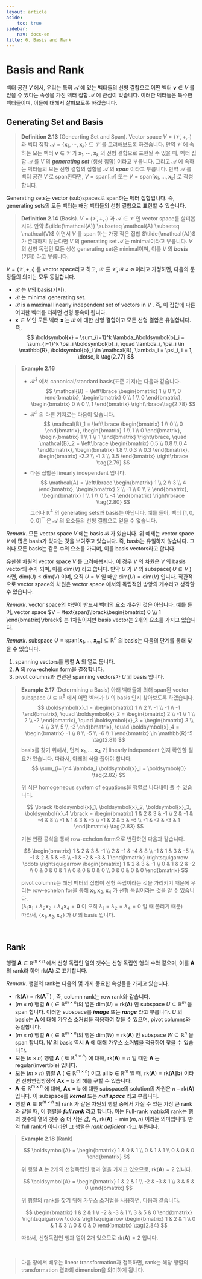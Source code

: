 ```yaml
---
layout: article
aside:
    toc: true
sidebar:
    nav: docs-en
title: 6. Basis and Rank
---
```


# Basis and Rank

벡터 공간 $V$ 에서, 우리는 특히 $\mathcal{A}$ 에 있는 벡터들의 선형 결합으로 어떤 벡터 $\boldsymbol{v} \in V$ 를 얻을 수 있다는 속성을 가진 벡터 집합 $\mathcal{A}$ 에 관심이 있습니다. 이러한 벡터들은 특수한 벡터들이며, 이들에 대해서 살펴보도록 하겠습니다.

## Generating Set and Basis

> **Definition 2.13** (Genearting Set and Span). Vector space $V = (\mathcal{V}, +, \cdot)$ 과 벡터 집합 $\mathcal{A} = \lbrace \boldsymbol{x}_1, \cdots, \boldsymbol{x}_k \rbrace \subseteq \mathcal{V}$ 를 고려해보도록 하겠습니다. 만약 $\mathcal{V}$ 에 속하는 모든 벡터 $\boldsymbol{v} \in \mathcal{V}$ 가 $\boldsymbol{x}_1, \cdots, \boldsymbol{x}_k$ 의 선형 결합으로 표현될 수 있을 때, 벡터 집합 $\mathcal{A}$ 를 $V$ 의 ***generating set*** (생성 집합) 이라고 부릅니다. 그리고 $\mathcal{A}$ 에 속하는 벡터들의 모든 선형 결합의 집합을 $\mathcal{A}$ 의 ***span*** 이라고 부릅니다. 만약 $\mathcal{A}$ 를 벡터 공간 $V$ 로 span한다면, $V = \text{span}\lbrack\mathcal{A}\rbrack$ 또는 $V = \text{span}\lbrack\boldsymbol{x}_1, \dotsc, \boldsymbol{x}_k\rbrack$ 로 작성합니다.

Generating sets는 vector (sub)spaces로 span하는 벡터 집합입니다. 즉, generating sets의 모든 벡터는 해당 벡터들의 선형 결합으로 표현할 수 있습니다.

> **Definition 2.14** (Basis). $V = (\mathcal{V}, +, \cdot)$ 과 $\mathcal{A} \in \mathcal{V}$ 인 vector space를 살펴봅시다. 만약 $\tilde{\mathcal{A}} \subseteq \mathcal{A} \subseteq \mathcal{V}$ 이면서 $V$ 를 span 하는 가장 작은 집합 $\tilde{\mathcal{A}}$ 가 존재하지 않는다면 $V$ 의 generating set $\mathcal{A}$ 는 minimal이라고 부릅니다. $V$ 의 선형 독립인 모든 생성 generating set은 minimal이며, 이를 $V$ 의 ***basis*** (기저) 라고 부릅니다.

$V = (\mathcal{V}, +, \cdot)$ 를 vector space라고 하고, $\mathcal{B} \subseteq \mathcal{V}, \mathcal{B} \neq \emptyset$ 이라고 가정하면, 다음의 문장들의 의미는 모두 동일합니다.

- $\mathcal{B}$ 는 $V$의 basis(기저).
- $\mathcal{B}$ 는 minimal generating set.
- $\mathcal{B}$ is a maximal linearly independent set of vectors in $V$ . 즉, 이 집합에 다른 어떠한 벡터를 더하면 선형 종속이 됩니다.
- $\boldsymbol{x} \in V$ 인 모든 벡터 $\boldsymbol{x}$ 는 $\mathcal{B}$ 에 대한 선형 결합이고 모든 선형 결합은 유일합니다. 즉,
$$ \boldsymbol{x} = \sum_{i=1}^k \lambda_i\boldsymbol{b}_i = \sum_{i=1}^k \psi_i \boldsymbol{b}_i, \quad \lambda_i, \psi_i \in \mathbb{R}, \boldsymbol{b}_i \in \mathcal{B}, \lambda_i = \psi_i, i = 1, \dotsc, k \tag{2.77} $$

> **Example 2.16**
> <br>
> - $\mathcal{R}^3$ 에서 canonical/standard basis(표준 기저)는 다음과 같습니다.
> $$ \mathcal{B} = \left\lbrace \begin{bmatrix} 1 \\ 0 \\ 0 \end{bmatrix}, \begin{bmatrix} 0 \\ 1 \\ 0 \end{bmatrix}, \begin{bmatrix} 0 \\ 0 \\ 1 \end{bmatrix} \right\rbrace\tag{2.78} $$
> - $\mathcal{R}^3$ 의 다른 기저로는 다음이 있습니다.
> $$ \mathcal{B}_1 = \left\lbrace \begin{bmatrix} 1 \\ 0 \\ 0 \end{bmatrix}, \begin{bmatrix} 1 \\ 1 \\ 0 \end{bmatrix}, \begin{bmatrix} 1 \\ 1 \\ 1 \end{bmatrix} \right\rbrace, \quad \mathcal{B}_2 = \left\lbrace \begin{bmatrix} 0.5 \\ 0.8 \\ 0.4 \end{bmatrix}, \begin{bmatrix} 1.8 \\ 0.3 \\ 0.3 \end{bmatrix}, \begin{bmatrix} -2.2 \\ -1.3 \\ 3.5 \end{bmatrix} \right\rbrace \tag{2.79} $$
> - 다음 집합은 linearly independent 입니다.
> $$ \mathcal{A} = \left\lbrace \begin{bmatrix} 1 \\ 2 \\ 3 \\ 4 \end{bmatrix}, \begin{bmatrix} 2 \\ -1 \\ 0 \\ 2 \end{bmatrix}, \begin{bmatrix} 1 \\ 1 \\ 0 \\ -4 \end{bmatrix} \right\rbrace \tag{2.80} $$
> 그러나 $\mathbb{R}^4$ 의 generating sets과 basis는 아닙니다. 예를 들어, 벡터 $\lbrack 1, 0, 0, 0 \rbrack^\top$ 은 $\mathcal{A}$ 의 요소들의 선형 결합으로 얻을 수 없습니다.

*Remark*. 모든 vector space $V$ 에는 basis $\mathcal{B}$ 가 있습니다. 위 예제는 vector space $V$ 에 많은 basis가 있다는 것을 보여주고 있습니다. 즉, basis는 유일하지 않습니다. 그러나 모든 basis는 같은 수의 요소를 가지며, 이를 basis vectors라고 합니다.

유한한 차원의 vector space $V$ 를 고려해봅시다. 이 경우 $V$ 의 차원은 $V$ 의 basis vector의 수가 되며, 이를 $\text{dim}(V)$ 라고 씁니다. 만약 $U$ 가 $V$ 의 subspace( $U \subseteq V$ )라면, $\text{dim}(U) \leq \text{dim}(V)$ 이며, 오직 $U = V$ 일 때만 $\text{dim}(U) = \text{dim}(V)$ 입니다. 직관적으로 vector space의 차원은 vector space 에서의 독립적인 방향의 개수라고 생각할 수 있습니다.

*Remark*. vector space의 차원이 반드시 벡터의 요소 개수인 것은 아닙니다. 예를 들어, vector space $V = \text{span}\lbrack\begin{bmatrix} 0 \\\ 1 \end{bmatrix}\rbrack$ 는 1차원이지만 basis vector는 2개의 요소를 가지고 있습니다.

*Remark*. subspace $U = \text{span}\lbrack\boldsymbol{x}_1, \dotsc, \boldsymbol{x}_m\rbrack \subseteq \mathbb{R}^n$ 의 basis는 다음의 단계를 통해 찾을 수 있습니다.

1. spanning vectors를 행렬 $\boldsymbol{A}$ 의 열로 둡니다.
2. $\boldsymbol{A}$ 의 row-echelon form을 결정합니다.
3. pivot columns과 연관된 spanning vectors가 $U$ 의 basis 입니다.

> **Example 2.17** (Determining a Basis)
> 아래 벡터들에 의해 span된 vector subspace $U \subseteq \mathbb{R}^5$ 에서 어떤 벡터가 $U$ 의 basis 인지 찾아보도록 하겠습니다.
> $$ \boldsymbol{x}_1 = \begin{bmatrix} 1 \\ 2 \\ -1 \\ -1 \\ -1 \end{bmatrix}, \quad \boldsymbol{x}_2 = \begin{bmatrix} 2 \\ -1 \\ 1 \\ 2 \\ -2 \end{bmatrix}, \quad \boldsymbol{x}_3 = \begin{bmatrix} 3 \\ -4 \\ 3 \\ 5 \\ -3 \end{bmatrix}, \quad \boldsymbol{x}_4 = \begin{bmatrix} -1 \\ 8 \\ -5 \\ -6 \\ 1 \end{bmatrix} \in \mathbb{R}^5 \tag{2.81} $$
> basis를 찾기 위해서, 먼저 $\boldsymbol{x}_1, \dotsc, \boldsymbol{x}_4$ 가 linearly independent 인지 확인할 필요가 있습니다. 따라서, 아래의 식을 풀어야 합니다.
> $$ \sum_{i=1}^4 \lambda_i \boldsymbol{x}_i = \boldsymbol{0} \tag{2.82} $$
> 
> 위 식은 homogeneous system of equations을 행렬로 나타내어 풀 수 있습니다.
> 
> $$ \lbrack \boldsymbol{x}_1, \boldsymbol{x}_2, \boldsymbol{x}_3, \boldsymbol{x}_4 \rbrack = \begin{bmatrix} 1 & 2 & 3 & -1 \\ 2 & -1 & -4 & 8 \\ -1 & 1 & 3 & -5 \\ -1 & 2 & 5 & -6 \\ -1 & -2 & -3 & 1 \end{bmatrix} \tag{2.83} $$
> 
> 기본 변환 공식을 통해 row-echelon form으로 변환하면 다음과 같습니다.
> 
> $$ \begin{bmatrix} 1 & 2 & 3 & -1 \\ 2 & -1 & -4 & 8 \\ -1 & 1 & 3 & -5 \\ -1 & 2 & 5 & -6 \\ -1 & -2 & -3 & 1 \end{bmatrix} \rightsquigarrow \cdots \rightsquigarrow \begin{bmatrix} 1 & 2 & 3 & -1 \\ 0 & 1 & 2 & -2 \\ 0 & 0 & 0 & 1 \\ 0 & 0 & 0 & 0 \\ 0 & 0 & 0 & 0 \end{bmatrix} $$
> 
> pivot columns는 해당 벡터의 집합이 선형 독립이라는 것을 가리키기 때문에 우리는 row-echelon for을 통해 $\boldsymbol{x}_1, \boldsymbol{x}_2, \boldsymbol{x}_4$ 가 선형 독립이라는 것을 알 수 있습니다.
> <br> ($\lambda_1\boldsymbol{x}_1 + \lambda_2\boldsymbol{x}_2 + \lambda_4\boldsymbol{x}_4 = \boldsymbol{0}$ 이 오직 $\lambda_1 = \lambda_2 = \lambda_4 = 0$ 일 때 풀리기 때문)
> <br> 따라서, $\lbrace \boldsymbol{x}_1, \boldsymbol{x}_2, \boldsymbol{x}_4 \rbrace$ 가 $U$ 의 basis 입니다.

<br>

## Rank

행렬 $\boldsymbol{A} \in \mathbb{R}^{m \times n}$ 에서 선형 독립인 열의 갯수는 선형 독립인 행의 수와 같으며, 이를 $\boldsymbol{A}$ 의 rank라 하며 $\text{rk}(\boldsymbol{A})$ 로 표기합니다.

*Remark*. 행렬의 rank는 다음의 몇 가지 중요한 속성들을 가지고 있습니다.

- $\text{rk}(\boldsymbol{A}) = \text{rk}(\boldsymbol{A}^\top)$ , 즉, column rank는 row rank와 같습니다.
- ($m \times n$) 행렬 $\boldsymbol{A}$ ($\in \mathbb{R}^{m \times n}$)의 열은 $\text{dim}(U) = \text{rk}(\boldsymbol{A})$ 인 subspace $U \subseteq \mathbb{R}^m$ 을 span 합니다. 이러한 subspace를 ***image*** 또는 ***range*** 라고 부릅니다. $U$ 의 basis는 $\boldsymbol{A}$ 에 대해 가우스 소거법을 적용하여 찾을 수 있으며, pivot columns와 동일합니다.
- ($m \times n$) 행렬 $\boldsymbol{A}$ ($\in \mathbb{R}^{m \times n}$)의 행은 $\text{dim}(W) = \text{rk}(\boldsymbol{A})$ 인 subspace $W \subseteq \mathbb{R}^n$ 을 span 합니다. $W$ 의 basis 역시 $\boldsymbol{A}$ 에 대해 가우스 소거법을 적용하여 찾을 수 있습니다.
- 모든 ($n \times n$) 행렬 $\boldsymbol{A}$ ($\in \mathbb{R}^{n \times n}$) 에 대해, $\text{rk}(\boldsymbol{A}) = n$ 일 때만 $\boldsymbol{A}$ 는 regular(invertible) 입니다.
- 모든 ($m \times n$) 행렬 $\boldsymbol{A}$ ($\in \mathbb{R}^{m \times n}$) 이고 all $\boldsymbol{b} \in \mathbb{R}^m$ 일 때, $\text{rk}(\boldsymbol{A}) = \text{rk}(\boldsymbol{A}\|\boldsymbol{b})$ 이라면 선형연립방정식 $\boldsymbol{Ax} = \boldsymbol{b}$ 의 해를 구할 수 있습니다.
- $\boldsymbol{A} \in \mathbb{R}^{m \times n}$ 에 대해, $\boldsymbol{Ax} = \boldsymbol{b}$ 에 대한 subspace의 solution의 차원은 $n - \text{rk}(\boldsymbol{A})$ 입니다. 이 subspace를 ***kernel*** 또는 ***null space*** 라고 부릅니다.
- 행렬 $\boldsymbol{A} \in \mathbb{R}^{m \times n}$ 의 rank 가 같은 차원의 행렬 중에서 가질 수 있는 가장 큰 rank와 같을 때, 이 행렬을 ***full rank*** 라고 합니다. 이는 Full-rank matrix의 rank는 행의 갯수와 열의 갯수 중 더 작은 값, 즉, $\text{rk}(\boldsymbol{A}) = \min(m, n)$ 이라는 의미입니다. 만약 full rank가 아니라면 그 행렬은 *rank deficient* 라고 부릅니다.


> **Example 2.18** (Rank)
> 
> $$ \boldsymbol{A} = \begin{bmatrix} 1 & 0 & 1 \\ 0 & 1 & 1 \\ 0 & 0 & 0 \end{bmatrix} $$
> 
> 위 행렬 $\boldsymbol{A}$ 는 2개의 선형독립인 행과 열을 가지고 있으므로, $\text{rk}(\boldsymbol{A}) = 2$ 입니다.
> 
> $$ \boldsymbol{A} = \begin{bmatrix} 1 & 2 & 1 \\ -2 & -3 & 1 \\ 3 & 5 & 0 \end{bmatrix} $$
> 
> 위 행렬의 rank를 찾기 위해 가우스 소거법을 사용하면, 다음과 같습니다.
> 
> $$ \begin{bmatrix} 1 & 2 & 1 \\ -2 & -3 & 1 \\ 3 & 5 & 0 \end{bmatrix} \rightsquigarrow \cdots \rightsquigarrow \begin{bmatrix} 1 & 2 & 1 \\ 0 & 1 & 3 \\ 0 & 0 & 0 \end{bmatrix} \tag{2.84} $$
> 
> 따라서, 선형독립인 행과 열이 2개 있으므로 $\text{rk}(\boldsymbol{A}) = 2$ 입니다.

<br>

> 다음 장에서 배우는 linear transformation과 접목하면, rank는 해당 행렬의 transformation 결과의 dimension을 의미하게 됩니다.